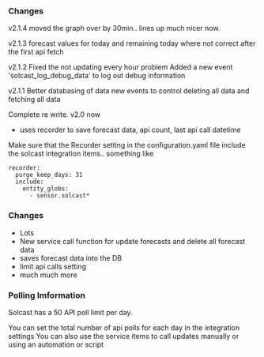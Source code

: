 ### Changes

v2.1.4
moved the graph over by 30min.. lines up much nicer now.

v2.1.3
forecast values for today and remaining today where not correct after the first api fetch

v2.1.2
Fixed the not updating every hour problem
Added a new event 'solcast_log_debug_data' to log out debug information 


v2.1.1
Better databasing of data
new events to control deleting all data and fetching all data

Complete re write. v2.0 now 
- uses recorder to save forecast data, api count, last api call datetime

Make sure that the Recorder setting in the configuration.yaml file include the solcast integration items.. something like
```
recorder:
  purge_keep_days: 31
  include:
    entity_globs:
      - sensor.solcast*
```


### Changes

- Lots
- New service call function for update forecasts and delete all forecast data
- saves forecast data into the DB
- limit api calls setting
- much much more

### Polling Imformation

Solcast has a 50 API poll limit per day.

You can set the total number of api polls for each day in the integration settings
You can also use the service items to call updates manually or using an automation or script
